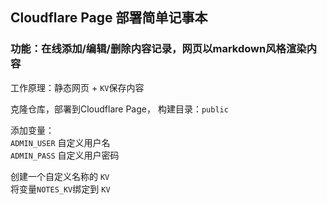 ## Cloudflare Page 部署简单记事本
### 功能：在线添加/编辑/删除内容记录，网页以markdown风格渲染内容
工作原理：静态网页 + `KV`保存内容

克隆仓库，部署到Cloudflare Page，
构建目录：`public`  

添加变量：  
`ADMIN_USER`  自定义用户名  
`ADMIN_PASS`  自定义用户密码  

创建一个自定义名称的 `KV`  
将变量`NOTES_KV`绑定到 `KV`
